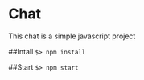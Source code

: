 # Chat

This chat is a simple javascript project

##Intall
`$> npm install`

##Start
`$> npm start`
